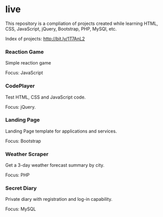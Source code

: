 # live

This repository is a compliation of projects created while learning HTML, CSS, JavaScript, jQuery, Bootstrap, PHP, MySQl, etc.

Index of projects:
http://bit.ly/1T7AnL2


### Reaction Game
Simple reaction game

Focus: JavaScript

### CodePlayer
Test HTML, CSS and JavaScript code.

Focus: jQuery.

### Landing Page
Landing Page template for applications and services.

Focus: Bootstrap

### Weather Scraper
Get a 3-day weather forecast summary by city.

Focus: PHP

### Secret Diary
Private diary with registration and log-in capability.

Focus: MySQL
